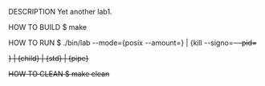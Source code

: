 DESCRIPTION
Yet another lab1.

HOW TO BUILD
$ make

HOW TO RUN
$ ./bin/lab --mode={posix --amount=<N>} |
                   {kill --signo=<S> --pid=<P>} |
                   {child} |
                   {std} |
                   {pipe}

HOW TO CLEAN
$ make clean
